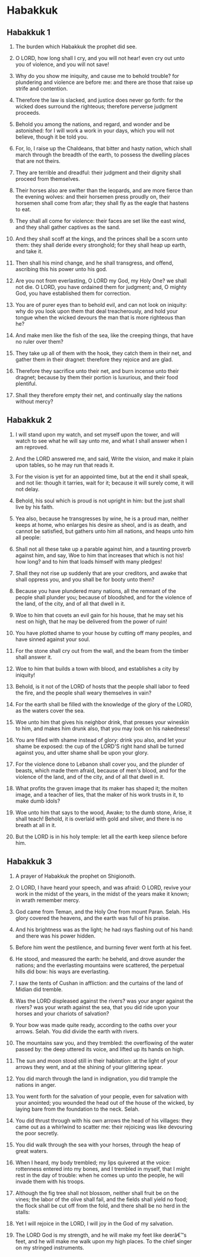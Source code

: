 # Habakkuk

## Habakkuk 1

1. The burden which Habakkuk the prophet did see.

2. O LORD, how long shall I cry, and you will not hear! even cry out unto you of violence, and you will not save!

3. Why do you show me iniquity, and cause me to behold trouble? for plundering and violence are before me: and there are those that raise up strife and contention.

4. Therefore the law is slacked, and justice does never go forth: for the wicked does surround the righteous; therefore perverse judgment proceeds.

5. Behold you among the nations, and regard, and wonder and be astonished: for I will work a work in your days, which you will not believe, though it be told you.

6. For, lo, I raise up the Chaldeans, that bitter and hasty nation, which shall march through the breadth of the earth, to possess the dwelling places that are not theirs.

7. They are terrible and dreadful: their judgment and their dignity shall proceed from themselves.

8. Their horses also are swifter than the leopards, and are more fierce than the evening wolves: and their horsemen press proudly on, their horsemen shall come from afar; they shall fly as the eagle that hastens to eat.

9. They shall all come for violence: their faces are set like the east wind, and they shall gather captives as the sand.

10. And they shall scoff at the kings, and the princes shall be a scorn unto them: they shall deride every stronghold; for they shall heap up earth, and take it.

11. Then shall his mind change, and he shall transgress, and offend, ascribing this his power unto his god.

12. Are you not from everlasting, O LORD my God, my Holy One? we shall not die. O LORD, you have ordained them for judgment; and, O mighty God, you have established them for correction.

13. You are of purer eyes than to behold evil, and can not look on iniquity: why do you look upon them that deal treacherously, and hold your tongue when the wicked devours the man that is more righteous than he?

14. And make men like the fish of the sea, like the creeping things, that have no ruler over them?

15. They take up all of them with the hook, they catch them in their net, and gather them in their dragnet: therefore they rejoice and are glad.

16. Therefore they sacrifice unto their net, and burn incense unto their dragnet; because by them their portion is luxurious, and their food plentiful.

17. Shall they therefore empty their net, and continually slay the nations without mercy?

## Habakkuk 2

1. I will stand upon my watch, and set myself upon the tower, and will watch to see what he will say unto me, and what I shall answer when I am reproved.

2. And the LORD answered me, and said, Write the vision, and make it plain upon tables, so he may run that reads it.

3. For the vision is yet for an appointed time, but at the end it shall speak, and not lie: though it tarries, wait for it; because it will surely come, it will not delay.

4. Behold, his soul which is proud is not upright in him: but the just shall live by his faith.

5. Yea also, because he transgresses by wine, he is a proud man, neither keeps at home, who enlarges his desire as sheol, and is as death, and cannot be satisfied, but gathers unto him all nations, and heaps unto him all people:

6. Shall not all these take up a parable against him, and a taunting proverb against him, and say, Woe to him that increases that which is not his! how long? and to him that loads himself with many pledges!

7. Shall they not rise up suddenly that are your creditors, and awake that shall oppress you, and you shall be for booty unto them?

8. Because you have plundered many nations, all the remnant of the people shall plunder you; because of bloodshed, and for the violence of the land, of the city, and of all that dwell in it.

9. Woe to him that covets an evil gain for his house, that he may set his nest on high, that he may be delivered from the power of ruin!

10. You have plotted shame to your house by cutting off many peoples, and have sinned against your soul.

11. For the stone shall cry out from the wall, and the beam from the timber shall answer it.

12. Woe to him that builds a town with blood, and establishes a city by iniquity!

13. Behold, is it not of the LORD of hosts that the people shall labor to feed the fire, and the people shall weary themselves in vain?

14. For the earth shall be filled with the knowledge of the glory of the LORD, as the waters cover the sea.

15. Woe unto him that gives his neighbor drink, that presses your wineskin to him, and makes him drunk also, that you may look on his nakedness!

16. You are filled with shame instead of glory: drink you also, and let your shame be exposed: the cup of the LORD'S right hand shall be turned against you, and utter shame shall be upon your glory.

17. For the violence done to Lebanon shall cover you, and the plunder of beasts, which made them afraid, because of men's blood, and for the violence of the land, and of the city, and of all that dwell in it.

18. What profits the graven image that its maker has shaped it; the molten image, and a teacher of lies, that the maker of his work trusts in it, to make dumb idols?

19. Woe unto him that says to the wood, Awake; to the dumb stone, Arise, it shall teach! Behold, it is overlaid with gold and silver, and there is no breath at all in it.

20. But the LORD is in his holy temple: let all the earth keep silence before him.

## Habakkuk 3

1. A prayer of Habakkuk the prophet on Shigionoth.

2. O LORD, I have heard your speech, and was afraid: O LORD, revive your work in the midst of the years, in the midst of the years make it known; in wrath remember mercy.

3. God came from Teman, and the Holy One from mount Paran. Selah. His glory covered the heavens, and the earth was full of his praise.

4. And his brightness was as the light; he had rays flashing out of his hand: and there was his power hidden.

5. Before him went the pestilence, and burning fever went forth at his feet.

6. He stood, and measured the earth: he beheld, and drove asunder the nations; and the everlasting mountains were scattered, the perpetual hills did bow: his ways are everlasting.

7. I saw the tents of Cushan in affliction: and the curtains of the land of Midian did tremble.

8. Was the LORD displeased against the rivers? was your anger against the rivers? was your wrath against the sea, that you did ride upon your horses and your chariots of salvation?

9. Your bow was made quite ready, according to the oaths over your arrows. Selah. You did divide the earth with rivers.

10. The mountains saw you, and they trembled: the overflowing of the water passed by: the deep uttered its voice, and lifted up its hands on high.

11. The sun and moon stood still in their habitation: at the light of your arrows they went, and at the shining of your glittering spear.

12. You did march through the land in indignation, you did trample the nations in anger.

13. You went forth for the salvation of your people, even for salvation with your anointed; you wounded the head out of the house of the wicked, by laying bare from the foundation to the neck. Selah.

14. You did thrust through with his own arrows the head of his villages: they came out as a whirlwind to scatter me: their rejoicing was like devouring the poor secretly.

15. You did walk through the sea with your horses, through the heap of great waters.

16. When I heard, my body trembled; my lips quivered at the voice: rottenness entered into my bones, and I trembled in myself, that I might rest in the day of trouble: when he comes up unto the people, he will invade them with his troops.

17. Although the fig tree shall not blossom, neither shall fruit be on the vines; the labor of the olive shall fail, and the fields shall yield no food; the flock shall be cut off from the fold, and there shall be no herd in the stalls:

18. Yet I will rejoice in the LORD, I will joy in the God of my salvation.

19. The LORD God is my strength, and he will make my feet like deerâ€™s feet, and he will make me walk upon my high places. To the chief singer on my stringed instruments.

